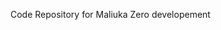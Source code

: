 Code Repository for Maliuka Zero developement

<!---
BenjiTunez/BenjiTunez is a ✨ special ✨ repository because its `README.md` (this file) appears on your GitHub profile.
You can click the Preview link to take a look at your changes.
--->
